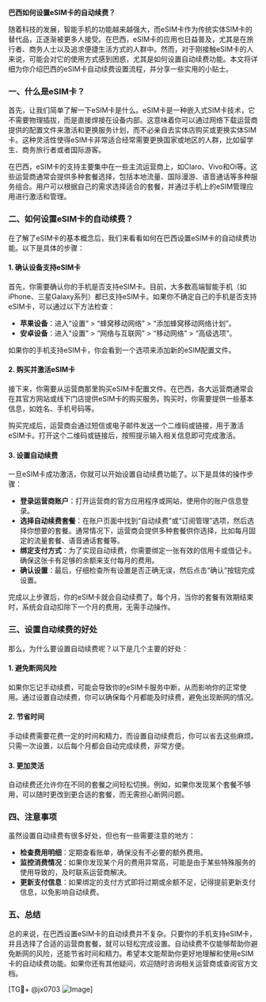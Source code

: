 **巴西如何设置eSIM卡的自动续费？**

随着科技的发展，智能手机的功能越来越强大，而eSIM卡作为传统实体SIM卡的替代品，正逐渐被更多人接受。在巴西，eSIM卡的应用也日益普及，尤其是在旅行者、商务人士以及追求便捷生活方式的人群中。然而，对于刚接触eSIM卡的人来说，可能会对它的使用方式感到困惑，尤其是如何设置自动续费功能。本文将详细为你介绍巴西的eSIM卡自动续费设置流程，并分享一些实用的小贴士。

### 一、什么是eSIM卡？

首先，让我们简单了解一下eSIM卡是什么。eSIM卡是一种嵌入式SIM卡技术，它不需要物理插拔，而是直接焊接在设备内部。这意味着你可以通过网络下载运营商提供的配置文件来激活和更换服务计划，而不必亲自去实体店购买或更换实体SIM卡。这种灵活性使得eSIM卡非常适合经常需要更换国家或地区的人群，比如留学生、商务旅行者或者国际游客。

在巴西，eSIM卡的支持主要集中在一些主流运营商上，如Claro、Vivo和Oi等。这些运营商通常会提供多种套餐选择，包括本地流量、国际漫游、语音通话等多种服务组合。用户可以根据自己的需求选择适合的套餐，并通过手机上的eSIM管理应用进行激活和管理。

### 二、如何设置eSIM卡的自动续费？

在了解了eSIM卡的基本概念后，我们来看看如何在巴西设置eSIM卡的自动续费功能。以下是具体的步骤：

#### 1. 确认设备支持eSIM卡

首先，你需要确认你的手机是否支持eSIM卡。目前，大多数高端智能手机（如iPhone、三星Galaxy系列）都已支持eSIM卡。如果你不确定自己的手机是否支持eSIM卡，可以通过以下方法检查：
- **苹果设备**：进入“设置” > “蜂窝移动网络” > “添加蜂窝移动网络计划”。
- **安卓设备**：进入“设置” > “网络与互联网” > “移动网络” > “高级选项”。

如果你的手机支持eSIM卡，你会看到一个选项来添加新的eSIM配置文件。

#### 2. 购买并激活eSIM卡

接下来，你需要从运营商那里购买eSIM卡配置文件。在巴西，各大运营商通常会在其官方网站或线下门店提供eSIM卡的购买服务。购买时，你需要提供一些基本信息，如姓名、手机号码等。

购买完成后，运营商会通过短信或电子邮件发送一个二维码或链接，用于激活eSIM卡。打开这个二维码或链接后，按照提示输入相关信息即可完成激活。

#### 3. 设置自动续费

一旦eSIM卡成功激活，你就可以开始设置自动续费功能了。以下是具体的操作步骤：

- **登录运营商账户**：打开运营商的官方应用程序或网站，使用你的账户信息登录。
- **选择自动续费套餐**：在账户页面中找到“自动续费”或“订阅管理”选项，然后选择你想要的套餐。通常情况下，运营商会提供多种套餐供你选择，比如每月固定的流量套餐、语音通话套餐等。
- **绑定支付方式**：为了实现自动续费，你需要绑定一张有效的信用卡或借记卡。确保这张卡有足够的余额来支付每月的费用。
- **确认设置**：最后，仔细检查所有设置是否正确无误，然后点击“确认”按钮完成设置。

完成以上步骤后，你的eSIM卡就会自动续费了。每个月，当你的套餐有效期结束时，系统会自动扣除下一个月的费用，无需手动操作。

### 三、设置自动续费的好处

那么，为什么要设置自动续费呢？以下是几个主要的好处：

#### 1. 避免断网风险

如果你忘记手动续费，可能会导致你的eSIM卡服务中断，从而影响你的正常使用。通过设置自动续费，你可以确保每个月都能及时续费，避免出现断网的情况。

#### 2. 节省时间

手动续费需要花费一定的时间和精力，而设置自动续费后，你可以省去这些麻烦。只需一次设置，以后每个月都会自动完成续费，非常方便。

#### 3. 更加灵活

自动续费还允许你在不同的套餐之间轻松切换。例如，如果你发现某个套餐不够用，可以随时更改到更合适的套餐，而无需担心断网问题。

### 四、注意事项

虽然设置自动续费有很多好处，但也有一些需要注意的地方：

- **检查费用明细**：定期查看账单，确保没有不必要的额外费用。
- **监控消费情况**：如果你发现某个月的费用异常高，可能是由于某些特殊服务的使用导致的，及时联系运营商解决。
- **更新支付信息**：如果绑定的支付方式即将过期或余额不足，记得提前更新支付信息，以免影响自动续费。

### 五、总结

总的来说，在巴西设置eSIM卡的自动续费并不复杂。只要你的手机支持eSIM卡，并且选择了合适的运营商套餐，就可以轻松完成设置。自动续费不仅能够帮助你避免断网的风险，还能节省时间和精力。希望本文能帮助你更好地理解和使用eSIM卡的自动续费功能。如果你还有其他疑问，欢迎随时咨询相关运营商或查阅官方文档。

[TG💪+ @jx0703 ![Image](https://github.com/user-attachments/assets/dbca1d08-cadb-493c-b0ec-ad6f7a83f270)]